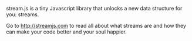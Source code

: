 stream.js is a tiny Javascript library that unlocks a new data structure for you: streams.

Go to http://streamjs.com to read all about what streams are and how they can make your
code better and your soul happier.
